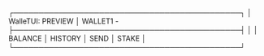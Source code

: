 ┌─────────────────────────────────────────────┐
│ WalleTUI: PREVIEW
│   WALLET1 - <walletAddress>
├─────────────────────────────────────────────┤
│
│   BALANCE
│   HISTORY
│   SEND
│   STAKE
│
└─────────────────────────────────────────────┘
